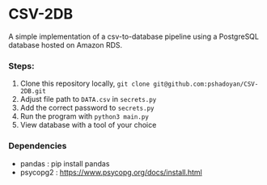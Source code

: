 
# CSV-2DB
A simple implementation of a csv-to-database pipeline using a PostgreSQL database hosted on Amazon RDS. 

### Steps:
 1. Clone this repository locally, `git clone git@github.com:pshadoyan/CSV-2DB.git`
 2. Adjust file path to `DATA.csv` in `secrets.py`
 3. Add the correct password to `secrets.py`
 4. Run the program with `python3 main.py`
 5. View database with a tool of your choice

### Dependencies
- pandas : pip install pandas
- psycopg2 : https://www.psycopg.org/docs/install.html
